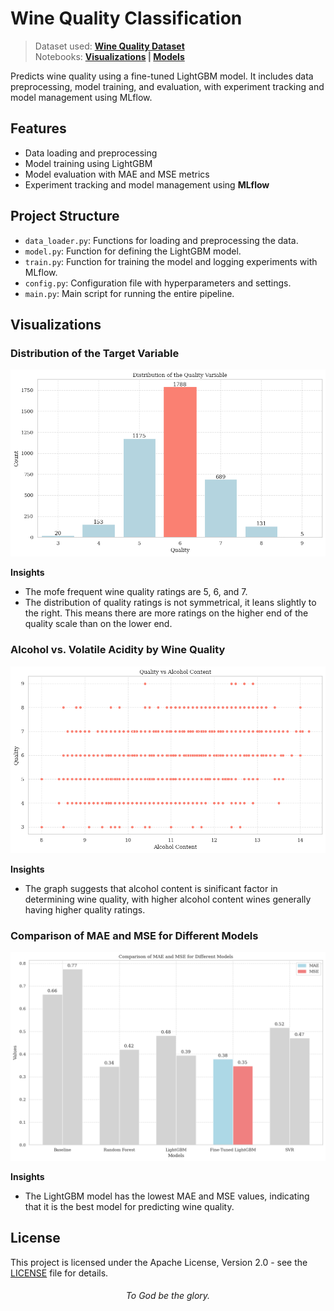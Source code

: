 # Wine Quality Classification

> Dataset used: **[Wine Quality Dataset](datasets/raw/)**  
> Notebooks: **[Visualizations](https://nbviewer.org/github/trigeminal/wine-quality-prediction/blob/main/notebooks/visualizations.ipynb) | [Models](https://nbviewer.org/github/trigeminal/wine-quality-prediction/blob/main/notebooks/models.ipynb)**

Predicts wine quality using a fine-tuned LightGBM model. It includes data preprocessing, model training, and evaluation, with experiment tracking and model management using MLflow.

## Features

- Data loading and preprocessing
- Model training using LightGBM
- Model evaluation with MAE and MSE metrics
- Experiment tracking and model management using **MLflow**

## Project Structure

- `data_loader.py`: Functions for loading and preprocessing the data.
- `model.py`: Function for defining the LightGBM model.
- `train.py`: Function for training the model and logging experiments with MLflow.
- `config.py`: Configuration file with hyperparameters and settings.
- `main.py`: Main script for running the entire pipeline.

## Visualizations

### Distribution of the Target Variable

![Distribution of the Target Variable](docs/img/viz1.png)

**Insights**
- The mofe frequent wine quality ratings are 5, 6, and 7.
- The distribution of quality ratings is not symmetrical, it leans slightly to the right. This means there are more ratings on the higher end of the quality scale than on the lower end.

### Alcohol vs. Volatile Acidity by Wine Quality

![Alcohol vs. Volatile Acidity by Wine Quality](docs/img/viz2.png)

**Insights**

- The graph suggests that alcohol content is sinificant factor in determining wine quality, with higher alcohol content wines generally having higher quality ratings.

### Comparison of MAE and MSE for Different Models

![Comparison of MAE and MSE for Different Models](docs/img/viz3.png)

**Insights**

- The LightGBM model has the lowest MAE and MSE values, indicating that it is the best model for predicting wine quality.

## License

This project is licensed under the Apache License, Version 2.0 - see the [LICENSE](LICENSE) file for details.

<div align="center">
    
###### To God be the glory.
</div>
